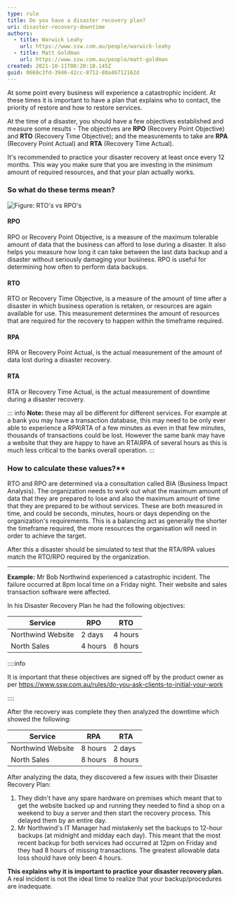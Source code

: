 ```yaml
---
type: rule
title: Do you have a disaster recovery plan?
uri: disaster-recovery-downtime
authors:
  - title: Warwick Leahy
    url: https://www.ssw.com.au/people/warwick-leahy
  - title: Matt Goldman
    url: https://www.ssw.com.au/people/matt-goldman
created: 2021-10-11T00:20:18.145Z
guid: 0668c3fd-3946-42cc-8712-80a46712162d
---
```

At some point every business will experience a catastrophic incident. At these times it is important to have a plan that explains who to contact, the priority of restore and how to restore services.

At the time of a disaster, you should have a few objectives established and measure some results - The objectives are **RPO** (Recovery Point Objective) and **RTO** (Recovery Time Objective); and the measurements to take are **RPA** (Recovery Point Actual) and **RTA** (Recovery Time Actual).

It's recommended to practice your disaster recovery at least once every 12 months. This way you make sure that you are investing in the minimum amount of required resources, and that your plan actually works.        

<!--endintro-->

### So what do these terms mean?

![Figure: RTO's vs RPO's](93c56eff-8d11-4123-a2d6-1305911f07b0.jpg)

#### RPO

RPO or Recovery Point Objective, is a measure of the maximum tolerable amount of data that the business can afford to lose during a disaster. It also helps you measure how long it can take between the last data backup and a disaster without seriously damaging your business. RPO is useful for determining how often to perform data backups.

#### RTO

RTO or Recovery Time Objective, is a measure of the amount of time after a disaster in which business operation is retaken, or resources are again available for use.  This measurement determines the amount of resources that are required for the recovery to happen within the timeframe required.

#### RPA

RPA or Recovery Point Actual, is the actual measurement of the amount of data lost during a disaster recovery.

#### RTA

RTA or Recovery Time Actual, is the actual measurement of downtime during a disaster recovery.

::: info
**Note:** these may all be different for different services. For example at a bank you may have a transaction database, this may need to be only ever able to experience a RPA\RTA of a few minutes as even in that few minutes, thousands of transactions could be lost. However the same bank may have a website that they are happy to have an RTA\RPA of several hours as this is much less critical to the banks overall operation.
:::

### How to calculate these values?\*\*

RTO and RPO are determined via a consultation called BIA (Business Impact Analysis). The organization needs to work out what the maximum amount of data that they are prepared to lose and also the maximum amount of time that they are prepared to be without services. These are both measured in time, and could be seconds, minutes, hours or days depending on the organization's requirements. This is a balancing act as generally the shorter the timeframe required, the more resources the organisation will need in order to achieve the target.  

After this a disaster should be simulated to test that the RTA/RPA values match the RTO/RPO required by the organization.

- - -

**Example:** Mr Bob Northwind experienced a catastrophic incident. The failure occurred at 8pm local time on a Friday night. Their website and sales transaction software were affected.

In his Disaster Recovery Plan he had the following objectives:

| Service           | RPO     | RTO     |
| ----------------- | ------- | ------- |
| Northwind Website | 2 days  | 4 hours |
| North Sales       | 4 hours | 8 hours |

::::info

It is important that these objectives are signed off by the product owner as per https://www.ssw.com.au/rules/do-you-ask-clients-to-initial-your-work

::::

After the recovery was complete they then analyzed the downtime which showed the following:

| Service           | RPA     | RTA     |
| ----------------- | ------- | ------- |
| Northwind Website | 8 hours | 2 days  |
| North Sales       | 8 hours | 8 hours |

After analyzing the data, they discovered a few issues with their Disaster Recovery Plan:

1. They didn't have any spare hardware on premises which meant that to get the website backed up and running they needed to find a shop on a weekend to buy a server and then start the recovery process. This delayed them by an entire day.
2. Mr Northwind's IT Manager had mistakenly set the backups to 12-hour backups (at midnight and midday each day). This meant that the most recent backup for both services had occurred at 12pm on Friday and they had 8 hours of missing transactions. The greatest allowable data loss should have only been 4 hours.

**This explains why it is important to practice your disaster recovery plan.** A real incident is not the ideal time to realize that your backup/procedures are inadequate.